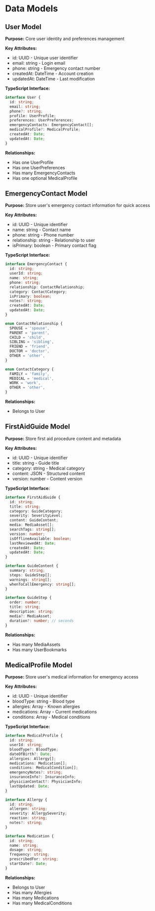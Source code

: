 # Data Models

## User Model

**Purpose:** Core user identity and preferences management

**Key Attributes:**

- id: UUID - Unique user identifier
- email: string - Login email
- phone: string - Emergency contact number
- createdAt: DateTime - Account creation
- updatedAt: DateTime - Last modification

**TypeScript Interface:**

```typescript
interface User {
  id: string;
  email: string;
  phone?: string;
  profile: UserProfile;
  preferences: UserPreferences;
  emergencyContacts: EmergencyContact[];
  medicalProfile?: MedicalProfile;
  createdAt: Date;
  updatedAt: Date;
}
```

**Relationships:**

- Has one UserProfile
- Has one UserPreferences
- Has many EmergencyContacts
- Has one optional MedicalProfile

## EmergencyContact Model

**Purpose:** Store user's emergency contact information for quick access

**Key Attributes:**

- id: UUID - Unique identifier
- name: string - Contact name
- phone: string - Phone number
- relationship: string - Relationship to user
- isPrimary: boolean - Primary contact flag

**TypeScript Interface:**

```typescript
interface EmergencyContact {
  id: string;
  userId: string;
  name: string;
  phone: string;
  relationship: ContactRelationship;
  category: ContactCategory;
  isPrimary: boolean;
  notes?: string;
  createdAt: Date;
  updatedAt: Date;
}

enum ContactRelationship {
  SPOUSE = 'spouse',
  PARENT = 'parent',
  CHILD = 'child',
  SIBLING = 'sibling',
  FRIEND = 'friend',
  DOCTOR = 'doctor',
  OTHER = 'other',
}

enum ContactCategory {
  FAMILY = 'family',
  MEDICAL = 'medical',
  WORK = 'work',
  OTHER = 'other',
}
```

**Relationships:**

- Belongs to User

## FirstAidGuide Model

**Purpose:** Store first aid procedure content and metadata

**Key Attributes:**

- id: UUID - Unique identifier
- title: string - Guide title
- category: string - Medical category
- content: JSON - Structured content
- version: number - Content version

**TypeScript Interface:**

```typescript
interface FirstAidGuide {
  id: string;
  title: string;
  category: GuideCategory;
  severity: SeverityLevel;
  content: GuideContent;
  media: MediaAsset[];
  searchTags: string[];
  version: number;
  isOfflineAvailable: boolean;
  lastReviewedAt: Date;
  createdAt: Date;
  updatedAt: Date;
}

interface GuideContent {
  summary: string;
  steps: GuideStep[];
  warnings: string[];
  whenToCallEmergency: string[];
}

interface GuideStep {
  order: number;
  title: string;
  description: string;
  media?: MediaAsset;
  duration?: number; // seconds
}
```

**Relationships:**

- Has many MediaAssets
- Has many UserBookmarks

## MedicalProfile Model

**Purpose:** Store user's medical information for emergency access

**Key Attributes:**

- id: UUID - Unique identifier
- bloodType: string - Blood type
- allergies: Array - Known allergies
- medications: Array - Current medications
- conditions: Array - Medical conditions

**TypeScript Interface:**

```typescript
interface MedicalProfile {
  id: string;
  userId: string;
  bloodType?: BloodType;
  dateOfBirth?: Date;
  allergies: Allergy[];
  medications: Medication[];
  conditions: MedicalCondition[];
  emergencyNotes?: string;
  insuranceInfo?: InsuranceInfo;
  physicianContact?: PhysicianInfo;
  lastUpdated: Date;
}

interface Allergy {
  id: string;
  allergen: string;
  severity: AllergySeverity;
  reaction: string;
  notes?: string;
}

interface Medication {
  id: string;
  name: string;
  dosage: string;
  frequency: string;
  prescribedFor: string;
  startDate?: Date;
}
```

**Relationships:**

- Belongs to User
- Has many Allergies
- Has many Medications
- Has many MedicalConditions
